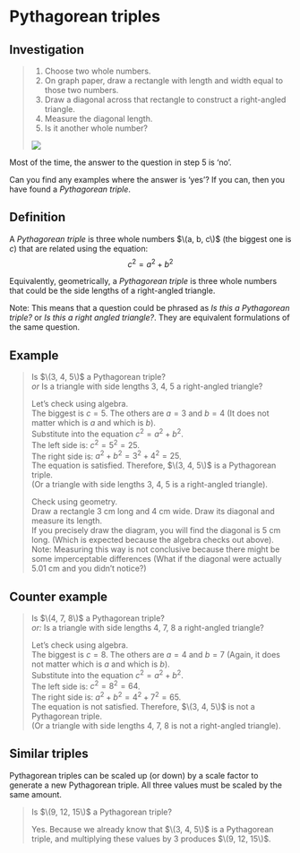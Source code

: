 # Pythagorean triples

## Investigation

> 1. Choose two whole numbers.
> 2. On graph paper, draw a rectangle with length and width equal to those two numbers.
> 3. Draw a diagonal across that rectangle to construct a right-angled triangle.
> 4. Measure the diagonal length.
> 5. Is it another whole number?
>
> ![](https://www.nctm.org/uploadedImages/About_NCTM/President/Problem_to_Ponder/2011_0316_PTP_Figure1.jpg)

Most of the time, the answer to the question in step 5 is ‘no’.

Can you find any examples where the answer is ‘yes’? If you can, then you have found a *Pythagorean triple*.

## Definition

A *Pythagorean triple* is three whole numbers $\(a, b, c\)$ (the biggest one is $c$) that are related using the equation:
$$ c^2 = a^2 + b^2 $$

Equivalently, geometrically, a *Pythagorean triple* is three whole numbers that could be the side lengths of a right-angled triangle.

Note: This means that a question could be phrased as *Is this a Pythagorean triple?* or *Is this a right angled triangle?*. They are equivalent formulations of the same question.

## Example

> Is $\(3, 4, 5\)$ a Pythagorean triple?\
> *or*
> Is a triangle with side lengths 3, 4, 5 a right-angled triangle?
>
> Let’s check using algebra.\
> The biggest is $c = 5$. The others are $a = 3$ and $b = 4$ (It does not matter which is $a$ and which is $b$).\
> Substitute into the equation $c^2 = a^2 + b^2$.\
> The left side is: $c^2 = 5^2 = 25$.\
> The right side is: $a^2 + b^2 = 3^2 + 4^2 = 25$.\
> The equation is satisfied. Therefore, $\(3, 4, 5\)$ is a Pythagorean triple.\
> (Or a triangle with side lengths 3, 4, 5 is a right-angled triangle).
>
> Check using geometry.\
> Draw a rectangle 3 cm long and 4 cm wide. Draw its diagonal and measure its length.\
> If you precisely draw the diagram, you will find the diagonal is 5 cm long. (Which is expected because the algebra checks out above).\
> Note: Measuring this way is not conclusive because there might be some imperceptable differences (What if the diagonal were actually 5.01 cm and you didn’t notice?)

## Counter example

> Is $\(4, 7, 8\)$ a Pythagorean triple?\
> *or:*
> Is a triangle with side lengths 4, 7, 8 a right-angled triangle?
>
> Let’s check using algebra.\
> The biggest is $c = 8$. The others are $a = 4$ and $b = 7$ (Again, it does not matter which is $a$ and which is $b$).\
> Substitute into the equation $c^2 = a^2 + b^2$.\
> The left side is: $c^2 = 8^2 = 64$.\
> The right side is: $a^2 + b^2 = 4^2 + 7^2 = 65$.\
> The equation is not satisfied. Therefore, $\(3, 4, 5\)$ is not a Pythagorean triple.\
> (Or a triangle with side lengths 4, 7, 8 is not a right-angled triangle).

## Similar triples

Pythagorean triples can be scaled up (or down) by a scale factor to generate a new Pythagorean triple. All three values must be scaled by the same amount.

> Is $\(9, 12, 15\)$ a Pythagorean triple?
> 
> Yes. Because we already know that $\(3, 4, 5\)$ is a Pythagorean triple, and multiplying these values by 3 produces $\(9, 12, 15\)$.
